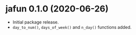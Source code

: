 # jafun 0.1.0 (2020-06-26)

- Initial package release.
- `day_to_num()`, `days_of_week()` and `n_day()` functions added.
